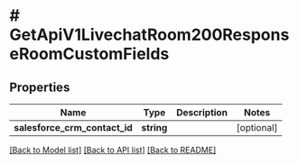 # # GetApiV1LivechatRoom200ResponseRoomCustomFields

## Properties

Name | Type | Description | Notes
------------ | ------------- | ------------- | -------------
**salesforce_crm_contact_id** | **string** |  | [optional]

[[Back to Model list]](../../README.md#models) [[Back to API list]](../../README.md#endpoints) [[Back to README]](../../README.md)

